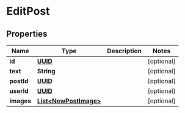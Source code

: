 # EditPost

## Properties
Name | Type | Description | Notes
------------ | ------------- | ------------- | -------------
**id** | [**UUID**](UUID.md) |  |  [optional]
**text** | **String** |  |  [optional]
**postId** | [**UUID**](UUID.md) |  |  [optional]
**userId** | [**UUID**](UUID.md) |  |  [optional]
**images** | [**List&lt;NewPostImage&gt;**](NewPostImage.md) |  |  [optional]
